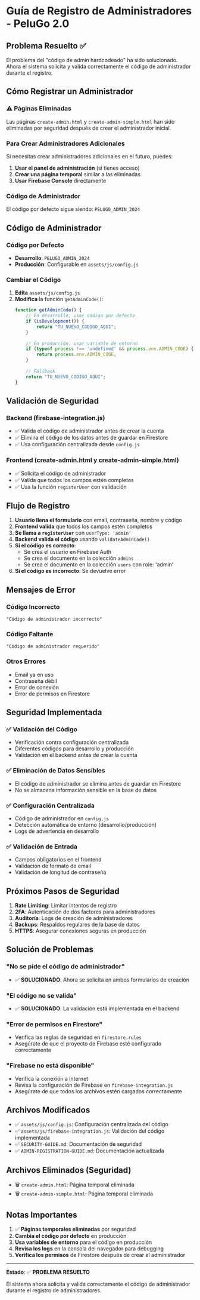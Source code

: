 # Guía de Registro de Administradores - PeluGo 2.0

## Problema Resuelto ✅

El problema del "código de admin hardcodeado" ha sido solucionado. Ahora el sistema solicita y valida correctamente el código de administrador durante el registro.

## Cómo Registrar un Administrador

### ⚠️ Páginas Eliminadas

Las páginas `create-admin.html` y `create-admin-simple.html` han sido eliminadas por seguridad después de crear el administrador inicial.

### Para Crear Administradores Adicionales

Si necesitas crear administradores adicionales en el futuro, puedes:

1. **Usar el panel de administración** (si tienes acceso)
2. **Crear una página temporal** similar a las eliminadas
3. **Usar Firebase Console** directamente

### Código de Administrador

El código por defecto sigue siendo: `PELUGO_ADMIN_2024`

## Código de Administrador

### Código por Defecto
- **Desarrollo**: `PELUGO_ADMIN_2024`
- **Producción**: Configurable en `assets/js/config.js`

### Cambiar el Código

1. **Edita** `assets/js/config.js`
2. **Modifica** la función `getAdminCode()`:
   ```javascript
   function getAdminCode() {
       // En desarrollo, usar código por defecto
       if (isDevelopment()) {
           return "TU_NUEVO_CODIGO_AQUI";
       }
       
       // En producción, usar variable de entorno
       if (typeof process !== 'undefined' && process.env.ADMIN_CODE) {
           return process.env.ADMIN_CODE;
       }
       
       // Fallback
       return "TU_NUEVO_CODIGO_AQUI";
   }
   ```

## Validación de Seguridad

### Backend (firebase-integration.js)
- ✅ Valida el código de administrador antes de crear la cuenta
- ✅ Elimina el código de los datos antes de guardar en Firestore
- ✅ Usa configuración centralizada desde `config.js`

### Frontend (create-admin.html y create-admin-simple.html)
- ✅ Solicita el código de administrador
- ✅ Valida que todos los campos estén completos
- ✅ Usa la función `registerUser` con validación

## Flujo de Registro

1. **Usuario llena el formulario** con email, contraseña, nombre y código
2. **Frontend valida** que todos los campos estén completos
3. **Se llama a `registerUser`** con `userType: 'admin'`
4. **Backend valida el código** usando `validateAdminCode()`
5. **Si el código es correcto**:
   - Se crea el usuario en Firebase Auth
   - Se crea el documento en la colección `admins`
   - Se crea el documento en la colección `users` con role: 'admin'
6. **Si el código es incorrecto**: Se devuelve error

## Mensajes de Error

### Código Incorrecto
```
"Código de administrador incorrecto"
```

### Código Faltante
```
"Código de administrador requerido"
```

### Otros Errores
- Email ya en uso
- Contraseña débil
- Error de conexión
- Error de permisos en Firestore

## Seguridad Implementada

### ✅ Validación del Código
- Verificación contra configuración centralizada
- Diferentes códigos para desarrollo y producción
- Validación en el backend antes de crear la cuenta

### ✅ Eliminación de Datos Sensibles
- El código de administrador se elimina antes de guardar en Firestore
- No se almacena información sensible en la base de datos

### ✅ Configuración Centralizada
- Código de administrador en `config.js`
- Detección automática de entorno (desarrollo/producción)
- Logs de advertencia en desarrollo

### ✅ Validación de Entrada
- Campos obligatorios en el frontend
- Validación de formato de email
- Validación de longitud de contraseña

## Próximos Pasos de Seguridad

1. **Rate Limiting**: Limitar intentos de registro
2. **2FA**: Autenticación de dos factores para administradores
3. **Auditoría**: Logs de creación de administradores
4. **Backups**: Respaldos regulares de la base de datos
5. **HTTPS**: Asegurar conexiones seguras en producción

## Solución de Problemas

### "No se pide el código de administrador"
- ✅ **SOLUCIONADO**: Ahora se solicita en ambos formularios de creación

### "El código no se valida"
- ✅ **SOLUCIONADO**: La validación está implementada en el backend

### "Error de permisos en Firestore"
- Verifica las reglas de seguridad en `firestore.rules`
- Asegúrate de que el proyecto de Firebase esté configurado correctamente

### "Firebase no está disponible"
- Verifica la conexión a internet
- Revisa la configuración de Firebase en `firebase-integration.js`
- Asegúrate de que todos los archivos estén cargados correctamente

## Archivos Modificados

- ✅ `assets/js/config.js`: Configuración centralizada del código
- ✅ `assets/js/firebase-integration.js`: Validación del código implementada
- ✅ `SECURITY-GUIDE.md`: Documentación de seguridad
- ✅ `ADMIN-REGISTRATION-GUIDE.md`: Documentación actualizada

## Archivos Eliminados (Seguridad)

- 🗑️ `create-admin.html`: Página temporal eliminada
- 🗑️ `create-admin-simple.html`: Página temporal eliminada

## Notas Importantes

1. ✅ **Páginas temporales eliminadas** por seguridad
2. **Cambia el código por defecto** en producción
3. **Usa variables de entorno** para el código en producción
4. **Revisa los logs** en la consola del navegador para debugging
5. **Verifica los permisos** de Firestore después de crear el administrador

---

**Estado**: ✅ **PROBLEMA RESUELTO**

El sistema ahora solicita y valida correctamente el código de administrador durante el registro de administradores. 